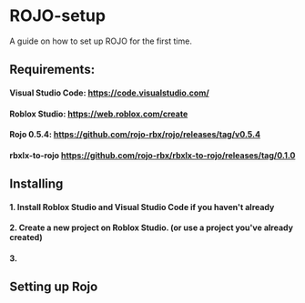 # ROJO-setup
A guide on how to set up ROJO for the first time.

## Requirements:
#### Visual Studio Code: https://code.visualstudio.com/
#### Roblox Studio: https://web.roblox.com/create
#### Rojo 0.5.4: https://github.com/rojo-rbx/rojo/releases/tag/v0.5.4
#### rbxlx-to-rojo https://github.com/rojo-rbx/rbxlx-to-rojo/releases/tag/0.1.0

## Installing

#### 1. Install Roblox Studio and Visual Studio Code if you haven't already
#### 2. Create a new project on Roblox Studio. (or use a project you've already created)
#### 3. 
#### 
#### 
#### 

## Setting up Rojo

